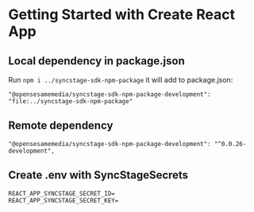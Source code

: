 # Getting Started with Create React App

## Local dependency in package.json
Run `npm i ../syncstage-sdk-npm-package`
it will add to package.json:

`"@opensesamemedia/syncstage-sdk-npm-package-development": "file:../syncstage-sdk-npm-package"`

## Remote dependency
`"@opensesamemedia/syncstage-sdk-npm-package-development": "^0.0.26-development",`

## Create .env with SyncStageSecrets

```
REACT_APP_SYNCSTAGE_SECRET_ID=
REACT_APP_SYNCSTAGE_SECRET_KEY=

```
